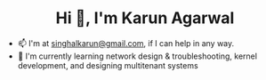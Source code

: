 <h1 align="center">Hi 👋, I'm Karun Agarwal</h1>

- 📫 I'm at singhalkarun@gmail.com, if I can help in any way. 
- 🌱 I'm currently learning network design & troubleshooting, kernel development, and designing multitenant systems
